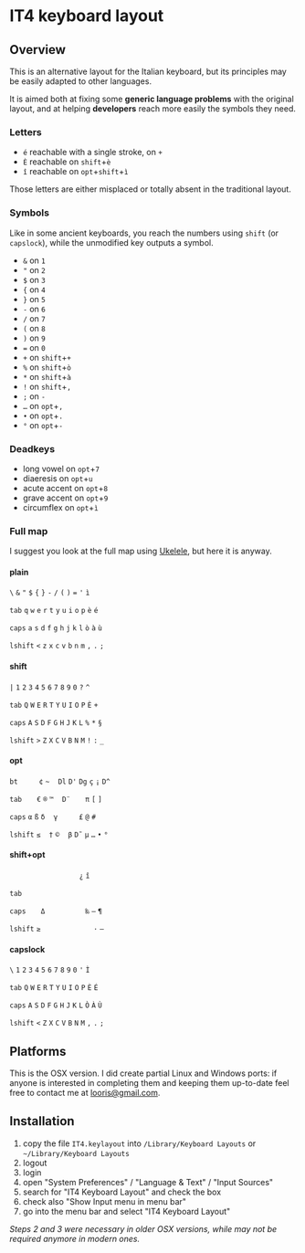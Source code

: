 IT4 keyboard layout
===

Overview
--------

This is an alternative layout for the Italian keyboard, but its principles may be easily adapted to other languages.

It is aimed both at fixing some **generic language problems** with the original layout, and at helping **developers** reach more easily the symbols they need.

### Letters

* `é` reachable with a single stroke, on `+`
* `È` reachable on `shift`+`è`
* `î` reachable on `opt`+`shift`+`ì`

Those letters are either misplaced or totally absent in the traditional layout.

### Symbols

Like in some ancient keyboards, you reach the numbers using `shift` (or `capslock`), while the unmodified key outputs a symbol.

* `&` on `1`
* `"` on `2`
* `$` on `3`
* `{` on `4`
* `}` on `5`
* `-` on `6`
* `/` on `7`
* `(` on `8`
* `)` on `9`
* `=` on `0`
* `+` on `shift`+`+`
* `%` on `shift`+`ò`
* `*` on `shift`+`à`
* `!` on `shift`+`,`
* `;` on `-`
* `…` on `opt`+`,`
* `•` on `opt`+`.`
* `°` on `opt`+`-`

### Deadkeys

* long vowel on `opt`+`7`
* diaeresis on `opt`+`u`
* acute accent on `opt`+`8`
* grave accent on `opt`+`9`
* circumflex on `opt`+`ì`

### Full map

I suggest you look at the full map using [Ukelele](http://scripts.sil.org/cms/scripts/page.php?site_id=nrsi&id=ukelele), but here it is anyway.

#### plain
`\` `&` `"` `$` `{` `}` `-` `/` `(` `)` `=` `'` `ì`

`tab` `q` `w` `e` `r` `t` `y` `u` `i` `o` `p` `è` `é`

`caps` `a` `s` `d` `f` `g` `h` `j` `k` `l` `ò` `à` `ù`

`lshift` `<` `z` `x` `c` `v` `b` `n` `m` `,` `.` `;`

#### shift
`|` `1` `2` `3` `4` `5` `6` `7` `8` `9` `0` `?` `^`

`tab` `Q` `W` `E` `R` `T` `Y` `U` `I` `O` `P` `È` `+`

`caps` `A` `S` `D` `F` `G` `H` `J` `K` `L` `%` `*` `§`

`lshift` `>` `Z` `X` `C` `V` `B` `N` `M` `!` `:` `_`

#### opt
`bt`  ` `  ` `  ` `  `¢` `~`  ` `  `Dl` `D'` `Dg` `ç` `¡` `D^`

`tab`  ` `  ` `  `€` `®` `™`  ` `  `D¨`  ` `  ` `  `π` `[` `]`

`caps` `α` `ß` `δ`  ` `  `γ`  ` `  ` `  ` `  `£` `@` `#`  ` `

`lshift` `≤`  ` `  `†` `©`  ` `  `β` `D˜` `µ` `…` `•` `°`

#### shift+opt
` `  ` `  ` `  ` `  ` `  ` `  ` `  ` `  ` `  ` `  ` `  `¿` `î`

`tab`  ` `  ` `  ` `  ` `  ` `  ` `  ` `  ` `  ` `  ` `  ` `  ` `

`caps`  ` `  ` `  `Δ`  ` `  ` `  ` `  ` `  ` `  ` `  `‰` `—` `¶`

`lshift` `≥`  ` `  ` `  ` ` ` `  ` `  ` `  ` `  ` `  `·` `–`

#### capslock
`\` `1` `2` `3` `4` `5` `6` `7` `8` `9` `0` `'` `Ì`

`tab` `Q` `W` `E` `R` `T` `Y` `U` `I` `O` `P` `È` `É`

`caps` `A` `S` `D` `F` `G` `H` `J` `K` `L` `Ò` `À` `Ù`

`lshift` `<` `Z` `X` `C` `V` `B` `N` `M` `,` `.` `;`

Platforms
---------

This is the OSX version.
I did create partial Linux and Windows ports: if anyone is interested in completing them and keeping them up-to-date feel free to contact me at <looris@gmail.com>.

Installation
------------

1. copy the file `IT4.keylayout` into `/Library/Keyboard Layouts` or `~/Library/Keyboard Layouts`
2. logout
3. login
4. open "System Preferences" / "Language & Text" / "Input Sources"
5. search for "IT4 Keyboard Layout" and check the box
6. check also "Show Input menu in menu bar"
7. go into the menu bar and select "IT4 Keyboard Layout"

_Steps 2 and 3 were necessary in older OSX versions, while may not be required anymore in modern ones._

